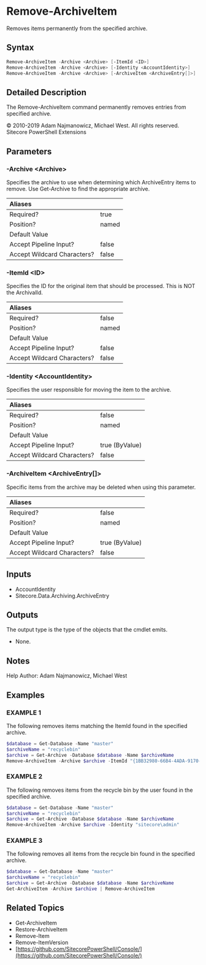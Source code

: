 # Remove-ArchiveItem

Removes items permanently from the specified archive.

## Syntax

```powershell
Remove-ArchiveItem -Archive <Archive> [-ItemId <ID>]
Remove-ArchiveItem -Archive <Archive> [-Identity <AccountIdentity>]
Remove-ArchiveItem -Archive <Archive> [-ArchiveItem <ArchiveEntry[]>]
```

## Detailed Description

The Remove-ArchiveItem command permanently removes entries from specified archive.

© 2010-2019 Adam Najmanowicz, Michael West. All rights reserved. Sitecore PowerShell Extensions

## Parameters

### -Archive  &lt;Archive&gt;

Specifies the archive to use when determining which ArchiveEntry items to remove. Use Get-Archive to find the appropriate archive.

| Aliases |  |
| :--- | :--- |
| Required? | true |
| Position? | named |
| Default Value |  |
| Accept Pipeline Input? | false|
| Accept Wildcard Characters? | false |

### -ItemId  &lt;ID&gt;

Specifies the ID for the original item that should be processed. This is NOT the ArchivalId.

| Aliases |  |
| :--- | :--- |
| Required? | false |
| Position? | named |
| Default Value |  |
| Accept Pipeline Input? | false |
| Accept Wildcard Characters? | false |

### -Identity  &lt;AccountIdentity&gt;

Specifies the user responsible for moving the item to the archive.

| Aliases |  |
| :--- | :--- |
| Required? | false |
| Position? | named |
| Default Value |  |
| Accept Pipeline Input? | true \(ByValue\) |
| Accept Wildcard Characters? | false |

### -ArchiveItem  &lt;ArchiveEntry\[\]&gt;

Specific items from the archive may be deleted when using this parameter.

| Aliases |  |
| :--- | :--- |
| Required? | false |
| Position? | named |
| Default Value |  |
| Accept Pipeline Input? | true \(ByValue\) |
| Accept Wildcard Characters? | false |

## Inputs

* AccountIdentity
* Sitecore.Data.Archiving.ArchiveEntry

## Outputs

The output type is the type of the objects that the cmdlet emits.

* None.

## Notes

Help Author: Adam Najmanowicz, Michael West

## Examples

### EXAMPLE 1

The following removes items matching the ItemId found in the specified archive.

```powershell
$database = Get-Database -Name "master"
$archiveName = "recyclebin"
$archive = Get-Archive -Database $database -Name $archiveName
Remove-ArchiveItem -Archive $archive -ItemId "{1BB32980-66B4-4ADA-9170-10A9D3336613}"
```

### EXAMPLE 2

The following removes items from the recycle bin by the user found in the specified archive.

```powershell
$database = Get-Database -Name "master"
$archiveName = "recyclebin"
$archive = Get-Archive -Database $database -Name $archiveName
Remove-ArchiveItem -Archive $archive -Identity "sitecore\admin"
```

### EXAMPLE 3

The following removes all items from the recycle bin found in the specified archive.

```powershell
$database = Get-Database -Name "master"
$archiveName = "recyclebin"
$archive = Get-Archive -Database $database -Name $archiveName
Get-ArchiveItem -Archive $archive | Remove-ArchiveItem
```

## Related Topics

* Get-ArchiveItem
* Restore-ArchiveItem
* Remove-Item
* Remove-ItemVersion
* [https://github.com/SitecorePowerShell/Console/](https://github.com/SitecorePowerShell/Console/) 